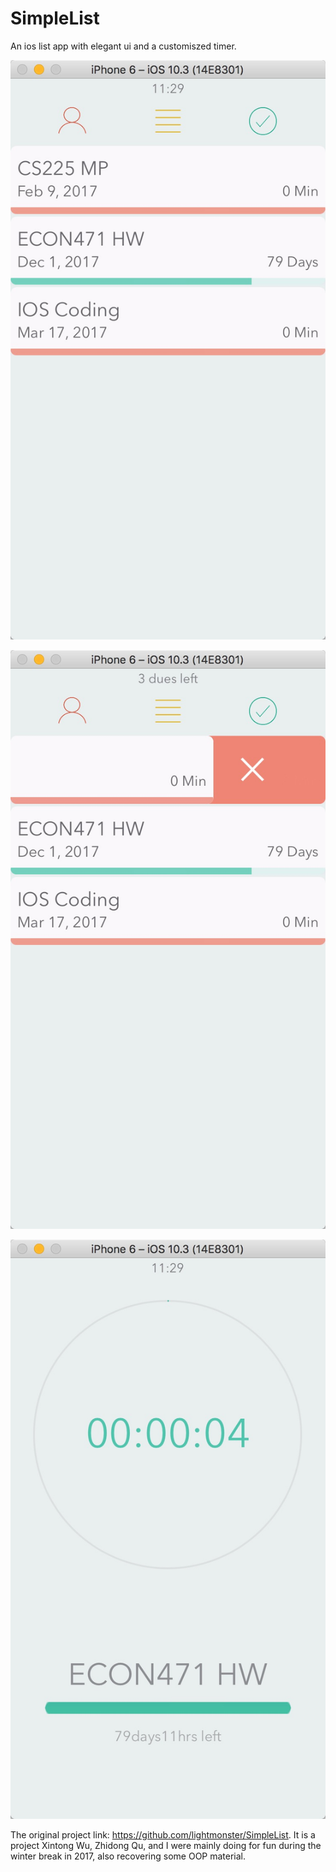 # SimpleList
An ios list app with elegant ui and a customiszed timer. 

![Alt text](img/ui1.jpeg)

![Alt text](img/ui2.jpeg)

![Alt text](img/ui3.jpeg)

The original project link: https://github.com/lightmonster/SimpleList. It is a project Xintong Wu, Zhidong Qu, and I were mainly doing for fun during the winter break in 2017, also recovering some OOP material.


